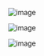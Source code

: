 ![image](https://github.com/shekharbiswas/Finance/assets/32758439/6bfa105e-9e30-4f2f-b580-e24630407bcd)


![image](https://github.com/shekharbiswas/Finance/assets/32758439/b3e59503-66df-4333-b897-11f97e529d79)


![image](https://github.com/shekharbiswas/Finance/assets/32758439/d56eadba-ba41-4dbf-be4a-cca3a1d481cc)



